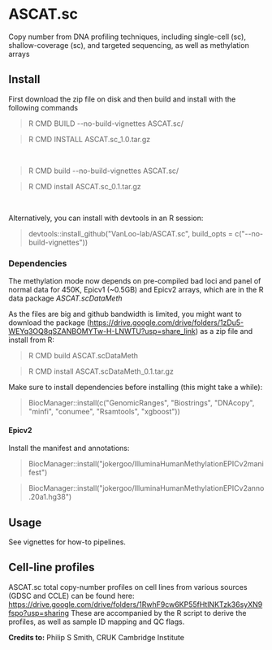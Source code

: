 # ASCAT.sc
Copy number from DNA profiling techniques, including single-cell (sc),
shallow-coverage (sc), and targeted sequencing, as well as methylation arrays


## Install

First download the zip file on disk and then build and install with the following commands

> R CMD BUILD --no-build-vignettes ASCAT.sc/ 

> R CMD INSTALL ASCAT.sc_1.0.tar.gz 
<br>

> R CMD build --no-build-vignettes ASCAT.sc/ 

> R CMD install ASCAT.sc_0.1.tar.gz 
<br>

Alternatively, you can install with devtools in an R session:

> devtools::install_github("VanLoo-lab/ASCAT.sc", build_opts = c("--no-build-vignettes"))

### Dependencies 

The methylation mode now depends on pre-compiled bad loci and panel of
normal data for 450K, Epicv1 (~0.5GB) and Epicv2 arrays,
which are in the R data package *ASCAT.scDataMeth*

As the files are big and github bandwidth is limited, you might want to download the package
(https://drive.google.com/drive/folders/1zDu5-WEYq3OQ8qSZANBOMYTw-H-LNWTU?usp=share_link) as a zip file and
install from R:

> R CMD build ASCAT.scDataMeth

> R CMD install ASCAT.scDataMeth_0.1.tar.gz

Make sure to install dependencies before installing (this might take a while):

> BiocManager::install(c("GenomicRanges", "Biostrings", "DNAcopy", "minfi", "conumee", "Rsamtools", "xgboost"))

#### Epicv2

Install the manifest and annotations:

> BiocManager::install("jokergoo/IlluminaHumanMethylationEPICv2manifest")

> BiocManager::install("jokergoo/IlluminaHumanMethylationEPICv2anno.20a1.hg38")

## Usage

See vignettes for how-to pipelines.


## Cell-line profiles

ASCAT.sc total copy-number profiles on cell lines from various sources (GDSC and CCLE) can be found here:
https://drive.google.com/drive/folders/1RwhF9cw6KP55fHtlNKTzk36syXN9fspo?usp=sharing
These are accompanied by the R script to derive the profiles, as well as sample ID mapping and QC flags.

**Credits to:** Philip S Smith, CRUK Cambridge Institute

